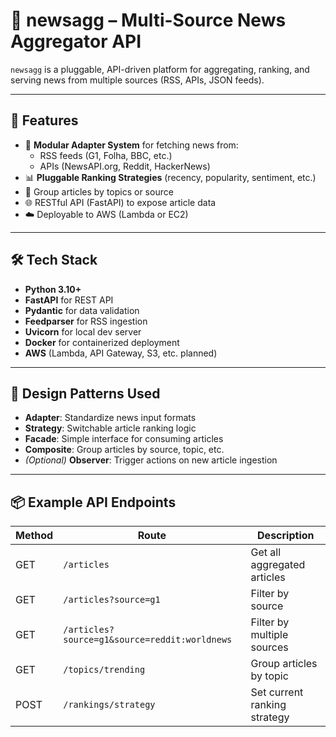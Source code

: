 # 📰 newsagg – Multi-Source News Aggregator API

`newsagg` is a pluggable, API-driven platform for aggregating, ranking, and serving news from multiple sources (RSS, APIs, JSON feeds).

---

## 🚀 Features

- 🧩 **Modular Adapter System** for fetching news from:
  - RSS feeds (G1, Folha, BBC, etc.)
  - APIs (NewsAPI.org, Reddit, HackerNews)
- 📊 **Pluggable Ranking Strategies** (recency, popularity, sentiment, etc.)
- 🧠 Group articles by topics or source
- 🌐 RESTful API (FastAPI) to expose article data
- ☁️ Deployable to AWS (Lambda or EC2)

---

## 🛠️ Tech Stack

- **Python 3.10+**
- **FastAPI** for REST API
- **Pydantic** for data validation
- **Feedparser** for RSS ingestion
- **Uvicorn** for local dev server
- **Docker** for containerized deployment
- **AWS** (Lambda, API Gateway, S3, etc. planned)

---

## 🧠 Design Patterns Used

- **Adapter**: Standardize news input formats
- **Strategy**: Switchable article ranking logic
- **Facade**: Simple interface for consuming articles
- **Composite**: Group articles by source, topic, etc.
- *(Optional)* **Observer**: Trigger actions on new article ingestion

---

## 📦 Example API Endpoints

| Method | Route | Description |
|--------|-------|-------------|
| GET    | `/articles` | Get all aggregated articles |
| GET    | `/articles?source=g1` | Filter by source |
| GET    | `/articles?source=g1&source=reddit:worldnews` | Filter by multiple sources |
| GET    | `/topics/trending` | Group articles by topic |
| POST   | `/rankings/strategy` | Set current ranking strategy |
